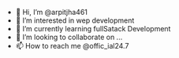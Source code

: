 - 👋 Hi, I’m @arpitjha461
- 👀 I’m interested in wep development
- 🌱 I’m currently learning fullSatack Development
- 💞️ I’m looking to collaborate on ...
- 📫 How to reach me @offic_ial24.7

<!---
arpitjha461/arpitjha461 is a ✨ special ✨ repository because its `README.md` (this file) appears on your GitHub profile.
You can click the Preview link to take a look at your changes.
--->
